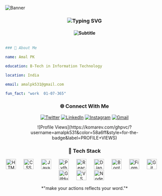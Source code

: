 ![Banner](https://github.com/amalpk531/amalpk531/blob/main/ccooddeee.gif)

<h3 align="center">
  <img src="https://readme-typing-svg.herokuapp.com/?font=JetBrains+Mono&size=30&duration=3000&pause=30000&color=58A6FF&center=true&vCenter=true&width=500&lines=Hi+%F0%9F%91%8B%2C+I'm+Amal+PK" alt="Typing SVG" />
</h3>


<div>

  <h4 align="center">
    <img src="https://readme-typing-svg.herokuapp.com/?font=Source+Code+Pro&size=15&duration=2000&pause=1000&color=7D8590&center=true&vCenter=true&width=600&lines=A+passionate+developer+from+India;Always+learning+new+technologies" alt="Subtitle" />
  </h4>
  
<div>
  
```yaml

### 🚀 About Me

name: Amal PK

education: B-Tech in Information Technology

location: India

email: amalpk531@gmail.com

fun_fact: "work  01-07-365"

```
</div>

  



<div align="center">

</div>


<div align="center">

### 🌐 Connect With Me

[![Twitter](https://img.shields.io/badge/Twitter-1DA1F2?style=for-the-badge&logo=twitter&logoColor=white)](https://twitter.com/amal_5_3_1_)
[![LinkedIn](https://img.shields.io/badge/LinkedIn-0077B5?style=for-the-badge&logo=linkedin&logoColor=white)](https://www.linkedin.com/in/amal-pk/)
[![Instagram](https://img.shields.io/badge/Instagram-E4405F?style=for-the-badge&logo=instagram&logoColor=white)](https://www.instagram.com/_amal_p.k_)
[![Gmail](https://img.shields.io/badge/Gmail-D14836?style=for-the-badge&logo=gmail&logoColor=white)](mailto:amalpk531@gmail.com)

</div>
<div align="center">  
![Profile Views](https://komarev.com/ghpvc/?username=amalpk531&color=58a6ff&style=for-the-badge&label=PROFILE+VIEWS)
</div>

<div align="center">


<h3>🚀 Tech Stack</h3>
<p align="centre">
  <img src="https://skillicons.dev/icons?i=html" height="32" style="margin-right:20px;" alt="HTML"/>
  <img src="https://skillicons.dev/icons?i=css" height="32" style="margin-right:20px;" alt="CSS"/>
  <img src="https://skillicons.dev/icons?i=js" height="32" style="margin-right:20px;" alt="JavaScript"/>
  <img src="https://skillicons.dev/icons?i=python" height="32" style="margin-right:20px;" alt="Python"/>
  <img src="https://skillicons.dev/icons?i=react" height="32" style="margin-right:20px;" alt="React"/>
  <img src="https://skillicons.dev/icons?i=django" height="32" style="margin-right:20px;" alt="Django"/>
  <img src="https://skillicons.dev/icons?i=bootstrap" height="32" style="margin-right:20px;" alt="Bootstrap"/>
  <img src="https://skillicons.dev/icons?i=figma" height="32" style="margin-right:20px;" alt="Figma"/>
  <img src="https://skillicons.dev/icons?i=git" height="32" style="margin-right:20px;" alt="Git"/>
  <img src="https://skillicons.dev/icons?i=github" height="32" style="margin-right:20px;" alt="GitHub"/>
  <img src="https://skillicons.dev/icons?i=vscode" height="32" style="margin-right:20px;" alt="VS Code"/>
  <img src="https://skillicons.dev/icons?i=nodejs" height="32" style="margin-right:20px;" alt="Node.js"/>
</p>
</div>

<div align="center">
*"make your actions reflects your word."*
</div>
